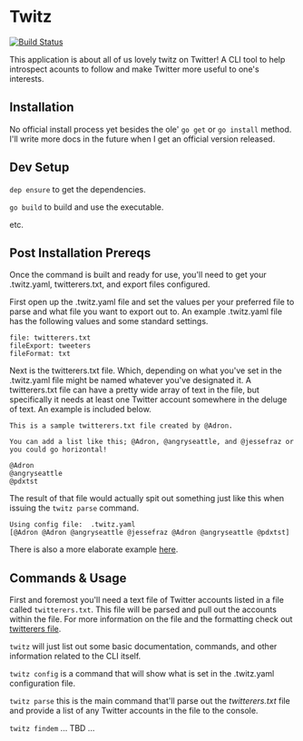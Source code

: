 # Twitz

[![Build Status](https://travis-ci.org/Adron/twitz.svg?branch=master)](https://travis-ci.org/Adron/twitz)



This application is about all of us lovely twitz on Twitter! A CLI tool to help introspect acounts to follow and make Twitter more useful to one's interests.

## Installation

No official install process yet besides the ole' `go get` or `go install` method. I'll write more docs in the future when I get an official version released.

## Dev Setup

`dep ensure` to get the dependencies.

`go build` to build and use the executable.

etc.

## Post Installation Prereqs

Once the command is built and ready for use, you'll need to get your .twitz.yaml, twitterers.txt, and export files configured.

First open up the .twitz.yaml file and set the values per your preferred file to parse and what file you want to export out to. An example .twitz.yaml file has the following values and some standard settings.

```
file: twitterers.txt
fileExport: tweeters
fileFormat: txt
```

Next is the twitterers.txt file. Which, depending on what you've set in the .twitz.yaml file might be named whatever you've designated it. A twitterers.txt file can have a pretty wide array of text in the file, but specifically it needs at least one Twitter account somewhere in the deluge of text. An example is included below.

```
This is a sample twitterers.txt file created by @Adron.

You can add a list like this; @Adron, @angryseattle, and @jessefraz or you could go horizontal!

@Adron
@angryseattle
@pdxtst
```

The result of that file would actually spit out something just like this when issuing the `twitz parse` command.

```
Using config file:  .twitz.yaml
[@Adron @Adron @angryseattle @jessefraz @Adron @angryseattle @pdxtst]
```

There is also a more elaborate example [here](twitterers.txt).

## Commands & Usage

First and foremost you'll need a text file of Twitter accounts listed in a file called `twitterers.txt`. This file will be parsed and pull out the accounts within the file. For more information on the file and the formatting check out [twitterers file](twitterers-file.md).

`twitz` will just list out some basic documentation, commands, and other information related to the CLI itself.

`twitz config` is a command that will show what is set in the .twitz.yaml configuration file.

`twitz parse` this is the main command that'll parse out the *twitterers.txt* file and provide a list of any Twitter accounts in the file to the console.

`twitz findem` ... TBD ...
